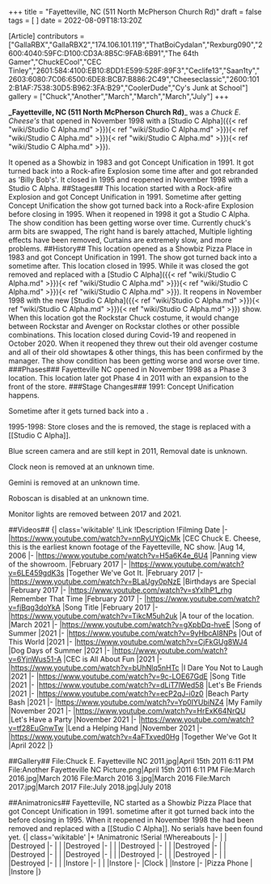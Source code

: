 +++
title = "Fayetteville, NC (511 North McPherson Church Rd)"
draft = false
tags = [ ]
date = 2022-08-09T18:13:20Z

[Article]
contributors = ["GallaRBX","GallaRBX2","174.106.101.119","ThatBoiCydalan","Rexburg090","2600:4040:59FC:D100:CD3A:8B5C:9FAB:6B91","The 64th Gamer","ChuckECool","CEC Tinley","2601:584:4100:EB10:8DD1:E599:528F:89F3","Ceclife13","Saan1ty","2603:6080:7C06:6500:6DE8:BCB7:B886:2C49","Cheeseclassic","2600:1012:B1AF:7538:30D5:B962:3FA:B29","CoolerDude","Cy's Junk at School"]
gallery = ["Chuck","Another","March","March","March","July"]
+++

**_Fayetteville, NC (511 North McPherson Church Rd)**_ was a _Chuck E. Cheese's_ that opened in November 1998 with a [Studio C Alpha]({{< ref "wiki/Studio C Alpha.md" >}}){< ref "wiki/Studio C Alpha.md" >}}){< ref "wiki/Studio C Alpha.md" >}}){< ref "wiki/Studio C Alpha.md" >}}){< ref "wiki/Studio C Alpha.md" >}}).

It opened as a Showbiz in 1983 and got Concept Unification in 1991. It got turned back into a Rock-afire Explosion some time after and got rebranded as 'Billy Bob's'. It closed in 1995 and reopened in November 1998 with a Studio C Alpha.
##Stages##
This location started with a Rock-afire Explosion and got Concept Unification in 1991. Sometime after getting Concept Unification the show got turned back into a Rock-afire Explosion before closing in 1995. When it reopened in 1998 it got a Studio C Alpha. The show condition has been getting worse over time. Currently chuck's arm bits are swapped, The right hand is barely attached, Multiple lighting effects have been removed, Curtains are extremely slow, and more problems.
##History##
This location opened as a Showbiz Pizza Place in 1983 and got Concept Unification in 1991. The  show got turned back into a  sometime after. This location closed in 1995. While it was closed the  got removed and replaced with a [Studio C Alpha]({{< ref "wiki/Studio C Alpha.md" >}}){< ref "wiki/Studio C Alpha.md" >}}){< ref "wiki/Studio C Alpha.md" >}}){< ref "wiki/Studio C Alpha.md" >}}).  It reopens in November 1998 with the new [Studio C Alpha]({{< ref "wiki/Studio C Alpha.md" >}}){< ref "wiki/Studio C Alpha.md" >}}){< ref "wiki/Studio C Alpha.md" >}}) show. When this location got the Rockstar Chuck costume, it would change between Rockstar and Avenger on Rockstar clothes or other possible combinations. This location closed during Covid-19 and reopened in October 2020. When it reopened they threw out their old avenger costume and all of their old showtapes & other things, this has been confirmed by the manager. The show condition has been getting worse and worse over time.
###Phases###
Fayetteville NC opened in November 1998 as a Phase 3 location. This location later got Phase 4 in 2011 with an expansion to the front of the store.
###Stage Changes###
1991: Concept Unification happens.

Sometime after it gets turned back into a .

1995-1998: Store closes and the  is removed, the stage is replaced with a [[Studio C Alpha]].

Blue screen camera and  are still kept in 2011, Removal date is unknown.

Clock neon is removed at an unknown time.

Gemini is removed at an unknown time.

Roboscan is disabled at an unknown time.

Monitor lights are removed between 2017 and 2021.

##Videos##
{| class='wikitable'
!Link
!Description
!Filming Date
|-
|https://www.youtube.com/watch?v=nnRyUYQjcMk
|CEC Chuck E. Cheese, this is the earliest
known footage of the Fayetteville, NC show.
|Aug 14, 2006
|-
|https://www.youtube.com/watch?v=H5a6K4e_6U4
|Panning view of the showroom.
|February 2017
|-
|https://www.youtube.com/watch?v=6LE459gdK3s
|Together We've Got It.
|February 2017
|-
|https://www.youtube.com/watch?v=BLaUgy0pNzE
|Birthdays are Special
|February 2017
|-
|https://www.youtube.com/watch?v=sYxIhP1_rhg
|Remember That Time
|February 2017
|-
|https://www.youtube.com/watch?v=fjBqg3doYkA
|Song Title
|February 2017
|-
|https://www.youtube.com/watch?v=TikcM5uh2uk
|A tour of the location.
|March 2021
|-
|https://www.youtube.com/watch?v=gXpbDq-hveE
|Song of Summer
|2021
|-
|https://www.youtube.com/watch?v=9yHbcAI8NPs
|Out of This World
|2021
|-
|https://www.youtube.com/watch?v=CjFkGUg8WJ4
|Dog Days of Summer
|2021
|-
|https://www.youtube.com/watch?v=6YjnWus51-A
|CEC is All About Fun
|2021
|-
|https://www.youtube.com/watch?v=bUhNlq5nHTc
|I Dare You Not to Laugh
|2021
|-
|https://www.youtube.com/watch?v=9c-LOE67GdE
|Song Title
|2021
|-
|https://www.youtube.com/watch?v=dLiT7lWed58
|Let's Be Friends
|2021
|-
|https://www.youtube.com/watch?v=ecP2qJ-i0z0
|Beach Party Bash
|2021
|-
|https://www.youtube.com/watch?v=Yp0IYUbiNZ4
|My Family
|November 2021
|-
|https://www.youtube.com/watch?v=HrExK64NrQU
|Let's Have a Party
|November 2021
|-
|https://www.youtube.com/watch?v=tf28EuGnwTw
|Lend a Helping Hand
|November 2021
|-
|https://www.youtube.com/watch?v=4aFTxved0Hg
|Together We've Got It
|April 2022
|}

##Gallery##
<gallery>
File:Chuck E. Fayetteville NC 2011.jpg|April 15th 2011 6:11 PM
File:Another Fayetteville NC Picture.png|April 15th 2011 6:11 PM
File:March 2016.jpg|March 2016
File:March 2016 3.jpg|March 2016
File:March 2017.jpg|March 2017
File:July 2018.jpg|July 2018
</gallery>

##Animatronics##
Fayetteville, NC started as a Showbiz Pizza Place that got Concept Unification in 1991. sometime after it got turned back into the  before closing in 1995. When it reopened in November 1998 the  had been removed and replaced with a [[Studio C Alpha]]. No serials have been found yet.
{| class='wikitable'
|+
!Animatronic
!Serial
!Whereabouts
|-
|
|
|Destroyed
|-
|
|
|Destroyed
|-
|
|
|Destroyed
|-
|
|
|Destroyed
|-
|
|
|Destroyed
|-
|
|
|Destroyed
|-
|
|
|Destroyed
|-
|
|
|Destroyed
|-
|
|
|Destroyed
|-
|
|
|Instore
|-
|
|
|Instore
|-
|Clock
|
|Instore
|-
|Pizza Phone
|
|Instore
|}